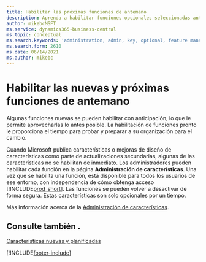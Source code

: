 ```yaml
---
title: Habilitar las próximas funciones de antemano
description: Aprenda a habilitar funciones opcionales seleccionadas antes de que sean obligatorias.
author: mikebcMSFT
ms.service: dynamics365-business-central
ms.topic: conceptual
ms.search.keywords: 'administration, admin, key, optional, feature management, early access, preview'
ms.search.form: 2610
ms.date: 06/14/2021
ms.author: mikebc
---
```


# <a name="enabling-new-and-upcoming-features-ahead-of-time"></a>Habilitar las nuevas y próximas funciones de antemano

Algunas funciones nuevas se pueden habilitar con anticipación, lo que le permite aprovecharlas lo antes posible. La habilitación de funciones pronto le proporciona el tiempo para probar y preparar a su organización para el cambio.

Cuando Microsoft publica características o mejoras de diseño de características como parte de actualizaciones secundarias, algunas de las características no se habilitan de inmediato. Los administradores pueden habilitar cada función en la página **Administración de características**. Una vez que se habilita una función, está disponible para todos los usuarios de ese entorno, con independencia de cómo obtenga acceso [!INCLUDE[prod_short](includes/prod_short.md)]. Las funciones se pueden volver a desactivar de forma segura. Estas características son solo opcionales por un tiempo.

Más información acerca de la [Administración de características](/dynamics365/business-central/dev-itpro/administration/feature-management).  

## <a name="see-also"></a>Consulte también .

[Características nuevas y planificadas](/dynamics365-release-plan/2021wave1/)  


[!INCLUDE[footer-include](includes/footer-banner.md)]